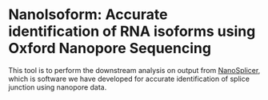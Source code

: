 # NanoIsoform: Accurate identification of RNA isoforms using Oxford Nanopore Sequencing
This tool is to perform the downstream analysis on output from [NanoSplicer](https://github.com/shimlab/NanoSplicer), which is software we have developed for accurate identification of splice junction using nanopore data. 

